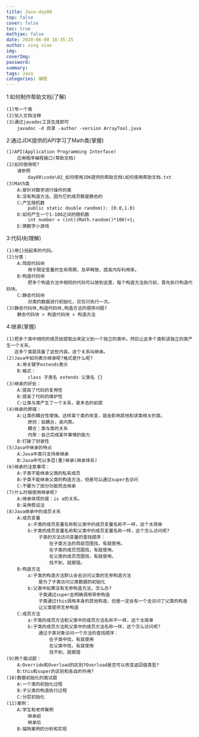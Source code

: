 ```yaml
---
title: Java-day08
top: false
cover: false
toc: true
mathjax: false
date: 2020-06-08 18:35:25
author: xing xiao
img:
coverImg:
password:
summary:
tags: Java
categories: 编程
---
```

1:如何制作帮助文档(了解)  

	(1)写一个类
	(2)加入文档注释
	(3)通过javadoc工具生成即可
		javadoc -d 目录 -author -version ArrayTool.java

2:通过JDK提供的API学习了Math类(掌握)  

	(1)API(Application Programming Interface)
		应用程序编程接口(帮助文档)
	(2)如何使用呢?
		请参照
			day08\code\02_如何使用JDK提供的帮助文档\如何使用帮助文档.txt
	(3)Math类
		A:是针对数学进行操作的类
		B:没有构造方法，因为它的成员都是静态的
		C:产生随机数
			public static double random(): [0.0,1.0)
		D:如何产生一个1-100之间的随机数
			int number = (int)(Math.random()*100)+1;
		E:猜数字小游戏

3:代码块(理解)  

	(1)用{}括起来的代码。
	(2)分类：
		A:局部代码块
			用于限定变量的生命周期，及早释放，提高内存利用率。
		B:构造代码块
			把多个构造方法中相同的代码可以放到这里，每个构造方法执行前，首先执行构造代码块。
		C:静态代码块
			对类的数据进行初始化，仅仅只执行一次。
	(3)静态代码块,构造代码块,构造方法的顺序问题?
		静态代码块 > 构造代码块 > 构造方法
	
4:继承(掌握)  

	(1)把多个类中相同的成员给提取出来定义到一个独立的类中。然后让这多个类和该独立的类产生一个关系，
	   这多个类就具备了这些内容。这个关系叫继承。
	(2)Java中如何表示继承呢?格式是什么呢?
		A:用关键字extends表示
		B:格式：
			class 子类名 extends 父类名 {}
	(3)继承的好处：
		A:提高了代码的复用性
		B:提高了代码的维护性
		C:让类与类产生了一个关系，是多态的前提
	(4)继承的弊端：
		A:让类的耦合性增强。这样某个类的改变，就会影响其他和该类相关的类。
			原则：低耦合，高内聚。
			耦合：类与类的关系
			内聚：自己完成某件事情的能力
		B:打破了封装性
	(5)Java中继承的特点
		A:Java中类只支持单继承
		B:Java中可以多层(重)继承(继承体系)
	(6)继承的注意事项：
		A:子类不能继承父类的私有成员
		B:子类不能继承父类的构造方法，但是可以通过super去访问
		C:不要为了部分功能而去继承
	(7)什么时候使用继承呢?
		A:继承体现的是：is a的关系。
		B:采用假设法
	(8)Java继承中的成员关系
		A:成员变量
			a:子类的成员变量名称和父类中的成员变量名称不一样，这个太简单
			b:子类的成员变量名称和父类中的成员变量名称一样，这个怎么访问呢?
				子类的方法访问变量的查找顺序：
					在子类方法的局部范围找，有就使用。
					在子类的成员范围找，有就使用。
					在父类的成员范围找，有就使用。
					找不到，就报错。
		B:构造方法
			a:子类的构造方法默认会去访问父类的无参构造方法
				是为了子类访问父类数据的初始化
			b:父类中如果没有无参构造方法，怎么办?
				子类通过super去明确调用带参构造
				子类通过this调用本身的其他构造，但是一定会有一个去访问了父类的构造
				让父类提供无参构造
		C:成员方法
			a:子类的成员方法和父类中的成员方法名称不一样，这个太简单
			b:子类的成员方法和父类中的成员方法名称一样，这个怎么访问呢?
				通过子类对象访问一个方法的查找顺序：
					在子类中找，有就使用
					在父类中找，有就使用
					找不到，就报错
	(9)两个面试题：
		A:Override和Overload的区别?Overload是否可以改变返回值类型?
		B:this和super的区别和各自的作用?
	(10)数据初始化的面试题
		A:一个类的初始化过程
		B:子父类的构造执行过程
		C:分层初始化
	(11)案例：
		A:学生和老师案例
			继承前
			继承后
		B:猫狗案例的分析和实现
		
		